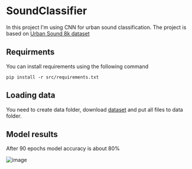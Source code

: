 # SoundClassifier
In this project I'm using CNN for urban sound classification.
The project is based on [Urban Sound 8k dataset](https://www.kaggle.com/datasets/chrisfilo/urbansound8k)

## Requirments
You can install requirements using the following command
```[shell]
pip install -r src/requirements.txt
```
## Loading data
You need to create data folder, download [dataset](https://www.kaggle.com/datasets/chrisfilo/urbansound8k) and put all files to data folder.
## Model results
After 90 epochs model accuracy is about 80%

![image](https://github.com/aidarnez/SoundClassifier/assets/90914886/65170537-31e0-42ad-834b-c324cb6a3bf3)

